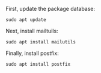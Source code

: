 First, update the package database:

    sudo apt update

 

Next, install mailtuils:

    sudo apt install mailutils

 

Finally, install postfix:

    sudo apt install postfix
